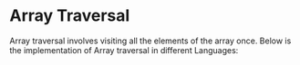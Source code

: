 # Array Traversal

Array traversal involves visiting all the elements of 
the array once. Below is the implementation of Array 
traversal in different Languages:


